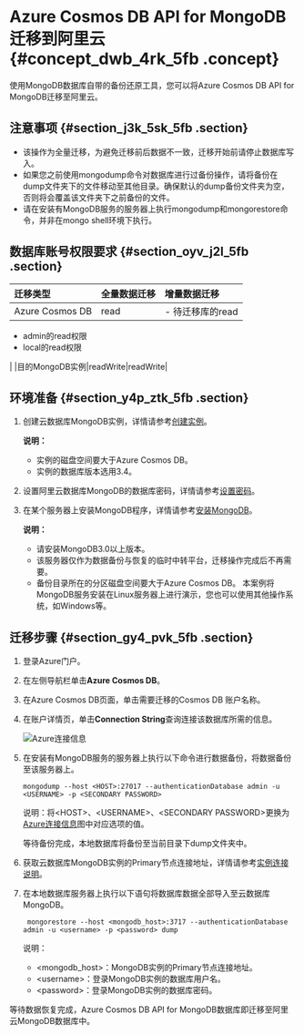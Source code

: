 # Azure Cosmos DB API for MongoDB 迁移到阿里云 {#concept_dwb_4rk_5fb .concept}

使用MongoDB数据库自带的备份还原工具，您可以将Azure Cosmos DB API for MongoDB迁移至阿里云。

## 注意事项 {#section_j3k_5sk_5fb .section}

-   该操作为全量迁移，为避免迁移前后数据不一致，迁移开始前请停止数据库写入。
-   如果您之前使用mongodump命令对数据库进行过备份操作，请将备份在dump文件夹下的文件移动至其他目录。确保默认的dump备份文件夹为空，否则将会覆盖该文件夹下之前备份的文件。
-   请在安装有MongoDB服务的服务器上执行mongodump和mongorestore命令，并非在mongo shell环境下执行。

## 数据库账号权限要求 {#section_oyv_j2l_5fb .section}

|迁移类型|全量数据迁移|增量数据迁移|
|:---|:-----|:-----|
|Azure Cosmos DB|read| -   待迁移库的read
-   admin的read权限
-   local的read权限

 |
|目的MongoDB实例|readWrite|readWrite|

## 环境准备 {#section_y4p_ztk_5fb .section}

1.  创建云数据库MongoDB实例，详情请参考[创建实例](../../../../cn.zh-CN/副本集快速入门/创建实例.md#)。

    **说明：** 

    -   实例的磁盘空间要大于Azure Cosmos DB。
    -   实例的数据库版本选用3.4。
2.  设置阿里云数据库MongoDB的数据库密码，详情请参考[设置密码](../../../../cn.zh-CN/用户指南/账号管理/重置密码.md#)。
3.  在某个服务器上安装MongoDB程序，详情请参考[安装MongoDB](https://docs.mongodb.com/manual/administration/install-community/)。

    **说明：** 

    -   请安装MongoDB3.0以上版本。
    -   该服务器仅作为数据备份与恢复的临时中转平台，迁移操作完成后不再需要。
    -   备份目录所在的分区磁盘空间要大于Azure Cosmos DB。
    本案例将MongoDB服务安装在Linux服务器上进行演示，您也可以使用其他操作系统，如Windows等。


## 迁移步骤 {#section_gy4_pvk_5fb .section}

1.  登录Azure门户。
2.  在左侧导航栏单击**Azure Cosmos DB**。
3.  在Azure Cosmos DB页面，单击需要迁移的Cosmos DB 账户名称。
4.  在账户详情页，单击**Connection String**查询连接该数据库所需的信息。

    ![](images/32319_zh-CN.png "Azure连接信息")

5.  在安装有MongoDB服务的服务器上执行以下命令进行数据备份，将数据备份至该服务器上。

    ```
    mongodump --host <HOST>:27017 --authenticationDatabase admin -u <USERNAME> -p <SECONDARY PASSWORD>
    ```

    说明：将<HOST\>、<USERNAME\>、<SECONDARY PASSWORD\>更换为[Azure连接信息](#fig_qbq_fy5_vfb)图中对应选项的值。

    等待备份完成，本地数据库将备份至当前目录下dump文件夹中。

6.  获取云数据库MongoDB实例的Primary节点连接地址，详情请参考[实例连接说明](../../../../cn.zh-CN/副本集快速入门/连接实例/副本集实例连接说明.md#)。
7.  在本地数据库服务器上执行以下语句将数据库数据全部导入至云数据库MongoDB。

    ```
     mongorestore --host <mongodb_host>:3717 --authenticationDatabase admin -u <username> -p <password> dump
    ```

    说明：

    -   <mongodb\_host\>：MongoDB实例的Primary节点连接地址。
    -   <username\>：登录MongoDB实例的数据库用户名。
    -   <password\>：登录MongoDB实例的数据库密码。

等待数据恢复完成，Azure Cosmos DB API for MongoDB数据库即迁移至阿里云MongoDB数据库中。

